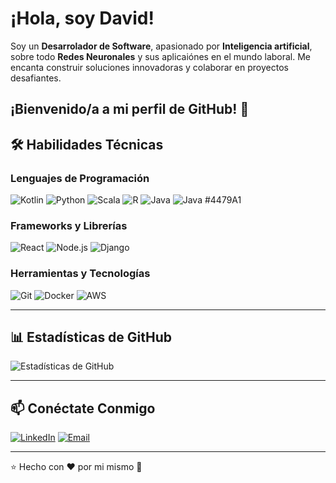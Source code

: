 # ¡Hola, soy David! 
Soy un **Desarrolador de Software**, apasionado por **Inteligencia artificial**, sobre todo **Redes Neuronales** y sus aplicaiónes en el mundo laboral. Me encanta construir soluciones innovadoras y colaborar en proyectos desafiantes.

¡Bienvenido/a a mi perfil de GitHub! 👋
---

## 🛠️ Habilidades Técnicas

### Lenguajes de Programación
![Kotlin](https://img.shields.io/badge/Kotlin-7F52FF?style=for-the-badge&logo=kotlin&logoColor=white)
![Python](https://img.shields.io/badge/Python-3776AB?style=for-the-badge&logo=python&logoColor=white)
![Scala](https://img.shields.io/badge/Scala-DC322F?style=for-the-badge&logo=scala&logoColor=white)
![R](https://img.shields.io/badge/R-276DC3?style=for-the-badge&logo=r&logoColor=white)
![Java](https://img.shields.io/badge/Java-007396?style=for-the-badge&logo=java&logoColor=white)
![Java](https://img.shields.io/badge/Java-007396?style=for-the-badge&logo=java&logoColor=white)
#4479A1

### Frameworks y Librerías
![React](https://img.shields.io/badge/React-61DAFB?style=for-the-badge&logo=react&logoColor=black)
![Node.js](https://img.shields.io/badge/Node.js-339933?style=for-the-badge&logo=node.js&logoColor=white)
![Django](https://img.shields.io/badge/Django-092E20?style=for-the-badge&logo=django&logoColor=white)

### Herramientas y Tecnologías
![Git](https://img.shields.io/badge/Git-F05032?style=for-the-badge&logo=git&logoColor=white)
![Docker](https://img.shields.io/badge/Docker-2496ED?style=for-the-badge&logo=docker&logoColor=white)
![AWS](https://img.shields.io/badge/AWS-232F3E?style=for-the-badge&logo=amazon-aws&logoColor=white)

---

## 📊 Estadísticas de GitHub

![Estadísticas de GitHub](https://github-readme-stats.vercel.app/api?username=tuusuario&show_icons=true&theme=radical)

---

## 📫 Conéctate Conmigo

[![LinkedIn](https://img.shields.io/badge/LinkedIn-Connect-blue?style=for-the-badge&logo=linkedin)](https://www.linkedin.com/in/david-soriano-enguidanos)
[![Email](https://img.shields.io/badge/Email-Contact-red?style=for-the-badge&logo=gmail)](mailto:davsoreng@gmail.com)

---

⭐️ Hecho con ❤️ por mi mismo 🤣
